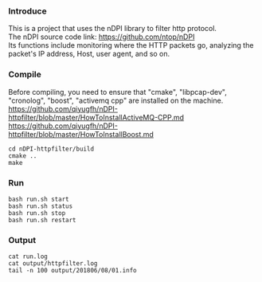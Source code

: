 ### Introduce
This is a project that uses the nDPI library to filter http protocol.   
The nDPI source code link: https://github.com/ntop/nDPI  
Its functions include monitoring where the HTTP packets go, analyzing the packet's IP address, Host, user agent, and so on.  


### Compile
Before compiling, you need to ensure that "cmake", "libpcap-dev", "cronolog", "boost", "activemq cpp" are installed on the machine.  
https://github.com/qiyugfh/nDPI-httpfilter/blob/master/HowToInstallActiveMQ-CPP.md    
https://github.com/qiyugfh/nDPI-httpfilter/blob/master/HowToInstallBoost.md    

```
cd nDPI-httpfilter/build
cmake ..
make
```

### Run
```
bash run.sh start
bash run.sh status
bash run.sh stop
bash run.sh restart
```

### Output
```
cat run.log
cat output/httpfilter.log
tail -n 100 output/201806/08/01.info
```
